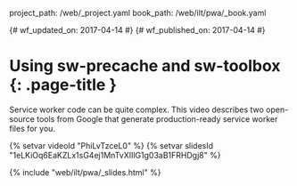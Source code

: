 project_path: /web/_project.yaml
book_path: /web/ilt/pwa/_book.yaml

{# wf_updated_on: 2017-04-14 #}
{# wf_published_on: 2017-04-14 #}

# Using sw-precache and sw-toolbox {: .page-title }

Service worker code can be quite complex. This video describes two open-source
tools from Google that generate production-ready service worker files for you.

{% setvar videoId "PhiLvTzceL0" %}
{% setvar slidesId "1eLKiOq6EaKZLx1sG4ej1MnTvXIIlG1g03aB1FRHDgj8" %}

{% include "web/ilt/pwa/_slides.html" %}
